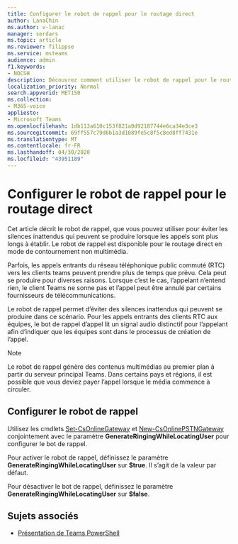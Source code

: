 ```yaml
---
title: Configurer le robot de rappel pour le routage direct
author: LanaChin
ms.author: v-lanac
manager: serdars
ms.topic: article
ms.reviewer: filippse
ms.service: msteams
audience: admin
f1.keywords:
- NOCSH
description: Découvrez comment utiliser le robot de rappel pour le routage direct afin d’éviter les silences inattendus qui peuvent se produire lors de la mise en place d’un appel.
localization_priority: Normal
search.appverid: MET150
ms.collection:
- M365-voice
appliesto:
- Microsoft Teams
ms.openlocfilehash: 1db113a610c153f821a0d92187744e6ca34e3ce3
ms.sourcegitcommit: 69ff557c79d6b1a3d1089fe5c8f5c8ed8ff7431e
ms.translationtype: MT
ms.contentlocale: fr-FR
ms.lasthandoff: 04/30/2020
ms.locfileid: "43951189"
---
```

# <a name="set-up-the-ringback-bot-for-direct-routing"></a>Configurer le robot de rappel pour le routage direct

Cet article décrit le robot de rappel, que vous pouvez utiliser pour éviter les silences inattendus qui peuvent se produire lorsque les appels sont plus longs à établir. Le robot de rappel est disponible pour le routage direct en mode de contournement non multimédia.

Parfois, les appels entrants du réseau téléphonique public commuté (RTC) vers les clients teams peuvent prendre plus de temps que prévu. Cela peut se produire pour diverses raisons. Lorsque c’est le cas, l’appelant n’entend rien, le client Teams ne sonne pas et l’appel peut être annulé par certains fournisseurs de télécommunications.

Le robot de rappel permet d’éviter des silences inattendus qui peuvent se produire dans ce scénario. Pour les appels entrants des clients RTC aux équipes, le bot de rappel d’appel lit un signal audio distinctif pour l’appelant afin d’indiquer que les équipes sont dans le processus de création de l’appel.

> [!NOTE]
> Le robot de rappel génère des contenus multimédias au premier plan à partir du serveur principal Teams. Dans certains pays et régions, il est possible que vous deviez payer l’appel lorsque le média commence à circuler.

## <a name="configure-the-ringback-bot"></a>Configurer le robot de rappel

Utilisez les cmdlets [Set-CsOnlineGateway](https://docs.microsoft.com/powershell/module/skype/set-csonlinepstngateway) et [New-CsOnlinePSTNGateway](https://docs.microsoft.com/powershell/module/skype/new-csonlinepstngateway) conjointement avec le paramètre **GenerateRingingWhileLocatingUser** pour configurer le bot de rappel.

Pour activer le robot de rappel, définissez le paramètre **GenerateRingingWhileLocatingUser** sur **$true**. Il s’agit de la valeur par défaut. 

Pour désactiver le bot de rappel, définissez le paramètre **GenerateRingingWhileLocatingUser** sur **$false**. 

## <a name="related-topics"></a>Sujets associés

- [Présentation de Teams PowerShell](teams-powershell-overview.md)